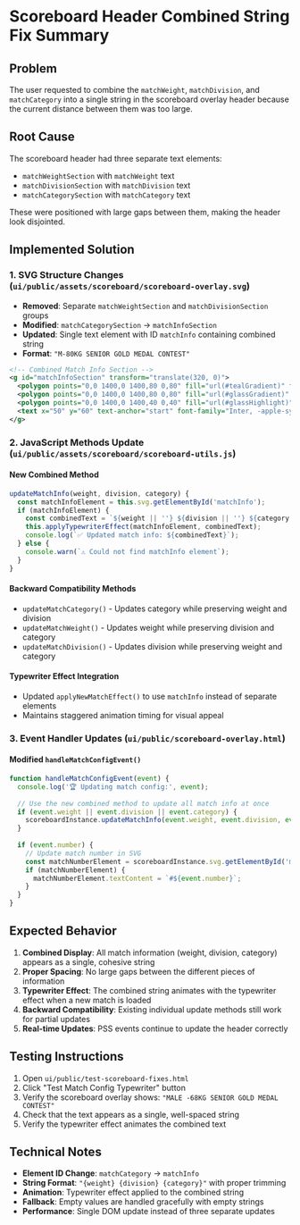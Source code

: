 # Scoreboard Header Combined String Fix Summary

## Problem
The user requested to combine the `matchWeight`, `matchDivision`, and `matchCategory` into a single string in the scoreboard overlay header because the current distance between them was too large.

## Root Cause
The scoreboard header had three separate text elements:
- `matchWeightSection` with `matchWeight` text
- `matchDivisionSection` with `matchDivision` text  
- `matchCategorySection` with `matchCategory` text

These were positioned with large gaps between them, making the header look disjointed.

## Implemented Solution

### 1. SVG Structure Changes (`ui/public/assets/scoreboard/scoreboard-overlay.svg`)
- **Removed**: Separate `matchWeightSection` and `matchDivisionSection` groups
- **Modified**: `matchCategorySection` → `matchInfoSection`
- **Updated**: Single text element with ID `matchInfo` containing combined string
- **Format**: `"M-80KG SENIOR GOLD MEDAL CONTEST"`

```xml
<!-- Combined Match Info Section -->
<g id="matchInfoSection" transform="translate(320, 0)">
  <polygon points="0,0 1400,0 1400,80 0,80" fill="url(#tealGradient)" filter="url(#dropShadow)"/>
  <polygon points="0,0 1400,0 1400,80 0,80" fill="url(#glassGradient)" opacity="0.6"/>
  <polygon points="0,0 1400,0 1400,40 0,40" fill="url(#glassHighlight)" opacity="0.8" filter="url(#glassReflection)"/>
  <text x="50" y="60" text-anchor="start" font-family="Inter, -apple-system, BlinkMacSystemFont, 'Segoe UI', Roboto, sans-serif" font-size="54" font-weight="600" fill="white" id="matchInfo" filter="url(#emboss3D)">M-80KG SENIOR GOLD MEDAL CONTEST</text>
</g>
```

### 2. JavaScript Methods Update (`ui/public/assets/scoreboard/scoreboard-utils.js`)

#### New Combined Method
```javascript
updateMatchInfo(weight, division, category) {
  const matchInfoElement = this.svg.getElementById('matchInfo');
  if (matchInfoElement) {
    const combinedText = `${weight || ''} ${division || ''} ${category || ''}`.trim();
    this.applyTypewriterEffect(matchInfoElement, combinedText);
    console.log(`✅ Updated match info: ${combinedText}`);
  } else {
    console.warn(`⚠️ Could not find matchInfo element`);
  }
}
```

#### Backward Compatibility Methods
- `updateMatchCategory()` - Updates category while preserving weight and division
- `updateMatchWeight()` - Updates weight while preserving division and category  
- `updateMatchDivision()` - Updates division while preserving weight and category

#### Typewriter Effect Integration
- Updated `applyNewMatchEffect()` to use `matchInfo` instead of separate elements
- Maintains staggered animation timing for visual appeal

### 3. Event Handler Updates (`ui/public/scoreboard-overlay.html`)

#### Modified `handleMatchConfigEvent()`
```javascript
function handleMatchConfigEvent(event) {
  console.log('🏆 Updating match config:', event);
  
  // Use the new combined method to update all match info at once
  if (event.weight || event.division || event.category) {
    scoreboardInstance.updateMatchInfo(event.weight, event.division, event.category);
  }
  
  if (event.number) {
    // Update match number in SVG
    const matchNumberElement = scoreboardInstance.svg.getElementById('matchNumber');
    if (matchNumberElement) {
      matchNumberElement.textContent = `#${event.number}`;
    }
  }
}
```

## Expected Behavior
1. **Combined Display**: All match information (weight, division, category) appears as a single, cohesive string
2. **Proper Spacing**: No large gaps between the different pieces of information
3. **Typewriter Effect**: The combined string animates with the typewriter effect when a new match is loaded
4. **Backward Compatibility**: Existing individual update methods still work for partial updates
5. **Real-time Updates**: PSS events continue to update the header correctly

## Testing Instructions
1. Open `ui/public/test-scoreboard-fixes.html`
2. Click "Test Match Config Typewriter" button
3. Verify the scoreboard overlay shows: `"MALE -68KG SENIOR GOLD MEDAL CONTEST"`
4. Check that the text appears as a single, well-spaced string
5. Verify the typewriter effect animates the combined text

## Technical Notes
- **Element ID Change**: `matchCategory` → `matchInfo`
- **String Format**: `"{weight} {division} {category}"` with proper trimming
- **Animation**: Typewriter effect applied to the combined string
- **Fallback**: Empty values are handled gracefully with empty strings
- **Performance**: Single DOM update instead of three separate updates 